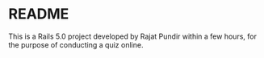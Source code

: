 # README

This is a Rails 5.0 project developed by Rajat Pundir within a few hours, for the purpose of conducting a quiz online.


